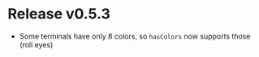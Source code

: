 # Release v0.5.3

- Some terminals have only 8 colors, so `hasColors` now supports those (roll eyes)

